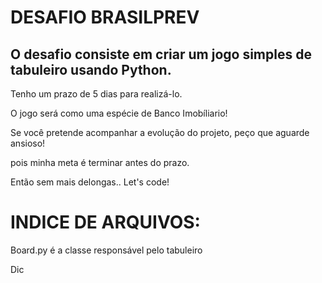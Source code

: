 <h1>DESAFIO BRASILPREV</h1>
<h2>O desafio consiste em criar um jogo simples de tabuleiro usando Python.</h2>
<p>Tenho um prazo de 5 dias para realizá-lo.</p>
<p>O jogo será como uma espécie de Banco Imobíliario!</p>
<p>Se você pretende acompanhar a evolução do projeto, peço que aguarde ansioso!</p>
<p>pois minha meta é terminar antes do prazo.</p>
<p>Então sem mais delongas.. Let's code!</p>

<h1>INDICE DE ARQUIVOS:</h1>
<p> Board.py é a classe responsável pelo tabuleiro</p>
<p> Dic </p>